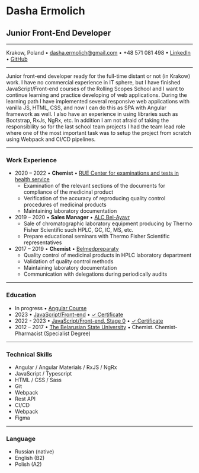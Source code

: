 # Dasha Ermolich

## Junior Front-End Developer

---

Krakow, Poland • dasha.ermolich@gmail.com • +48 571 081 498 • [LinkedIn](https://www.linkedin.com/in/dasha-ermolich-b4b646192/) • [GitHub](https://github.com/DashaErmolich/)

---

Junior front-end developer ready for the full-time distant or not (in Krakow) work. I have no commercial experience in IT sphere, but I have finished JavaScript/Front-end courses of the Rolling Scopes School and I want to continue learning and practice developing of web applications. During the learning path I have implemented several responsive web applications with vanilla JS, HTML, CSS, and now I can do this as SPA with Angular framework as well. I also have an experience in using libraries such as Bootstrap, RxJs, NgRx, etc. In addition I am not afraid of taking the responsibility so for the last school team projects I had the team lead role where one of the most important task was to setup the project from scratch using Webpack and CI/CD pipelines.

---

### Work Experience

* 2020 – 2022 • **Chemist** • [RUE Center for examinations and tests in health service](https://rceth.by/en)
  * Examination of the relevant sections of the documents for compliance of the medicinal product
  * Verification of the accuracy of reproducing quality control procedures of medicinal products
  * Maintaining laboratory documentation
* 2019 – 2020 • **Sales Manager** • [ALC Bel-Ayavr](https://www.linkedin.com/company/bvrby/about/)
  * Sale of chromatographic laboratory equipment producing by Thermo Fisher Scientific such HPLC, GC, IC, MS, etc.
  * Prepare educational seminars with Thermo Fisher Scientific representatives
* 2017 – 2019 • **Chemist** • [Belmedpreparaty](https://www.belmedpreparaty.com/eng/)
  * Quality control of medicinal products in HPLC laboratory department
  * Validation of quality control methods
  * Maintaining laboratory documentation
  * Communication with delegations during periodically audits

---

### Education

* In progress • [Angular Course](https://wearecommunity.io/events/rs-angular-2023q1)
* 2023 • [JavaScript/Front-end](https://rs.school/js/) • [✓ Certificate](https://app.rs.school/certificate/y8iodine)
* 2022 - 2023 • [JavaScript/Front-end. Stage 0](https://rs.school/js-stage0/) • [✓ Certificate](https://app.rs.school/certificate/kalb18to)
* 2012 – 2017 • [The Belarusian State University](https://bsu.by/en/structure/faculties/khimicheskiy-fakultet-d) • Chemist. Chemist-Pharmacist (Specialist Degree)

---

### Technical Skills

* Angular / Angular Materials / RxJS / NgRx
* JavaScript / Typescript
* HTML / CSS / Sass
* Git
* Webpack
* Rest API
* CI/CD
* Webpack
* Figma

---

### Language

* Russian (native)
* English (B2)
* Polish (A2)
